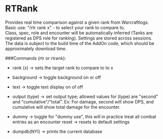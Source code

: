 # RTRank
Provides real time comparison against a given rank from Warcraftlogs.   
Basic use: "/rtr rank x" - to select your rank to compare to.  
Class, spec, role and encounter will be automatically inferred (Tanks are registered as DPS role for ranking).
Settings are stored across sessions.  
The data is subject to the build time of the AddOn code, which should be approximately download time.

###Commands (rtr or rtrank):  
* rank (x) -> sets the target rank to compare to to x
* background -> toggle background on or off
* text -> toggle text display on of off
* output (type) -> set output type; allowed values for (type) are "second" and "cumulative"/"total". Ex: For damage, second will show DPS, and cumulative will show total damage for the encounter.

* dummy -> toggle for "dummy use", this will in practice treat all combat entries as an encounter
reset -> resets to default settings
* dumpdb(NYI)  -> prints the current database
